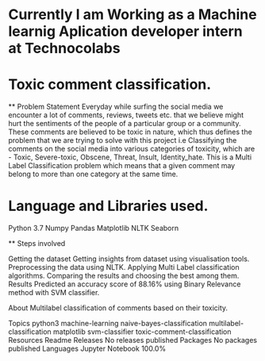 # Currently I am  Working as a Machine learnig Aplication developer intern at Technocolabs

# Toxic comment classification.

** Problem Statement
Everyday while surfing the social media we encounter a lot of comments, reviews, tweets etc. that we believe might hurt the sentiments of the people of a particular group or a community. These comments are believed to be toxic in nature, which thus defines the problem that we are trying to solve with this project i.e Classifying the comments on the social media into various categories of toxicity, which are - Toxic, Severe-toxic, Obscene, Threat, Insult, Identity_hate. This is a Multi Label Classification problem which means that a given comment may belong to more than one category at the same time.

#  Language and Libraries used.

Python 3.7
Numpy
Pandas
Matplotlib
NLTK
Seaborn

** Steps involved

Getting the dataset
Getting insights from dataset using visualisation tools.
Preprocessing the data using NLTK.
Applying Multi Label classification algorithms.
Comparing the results and choosing the best among them.
Results
Predicted an accuracy score of 88.16% using Binary Relevance method with SVM classifier.

About
Multilabel classification of comments based on their toxicity.

Topics
python3 machine-learning naive-bayes-classification multilabel-classification matplotlib svm-classifier toxic-comment-classification
Resources
 Readme
Releases
No releases published
Packages
No packages published
Languages
Jupyter Notebook
100.0%
